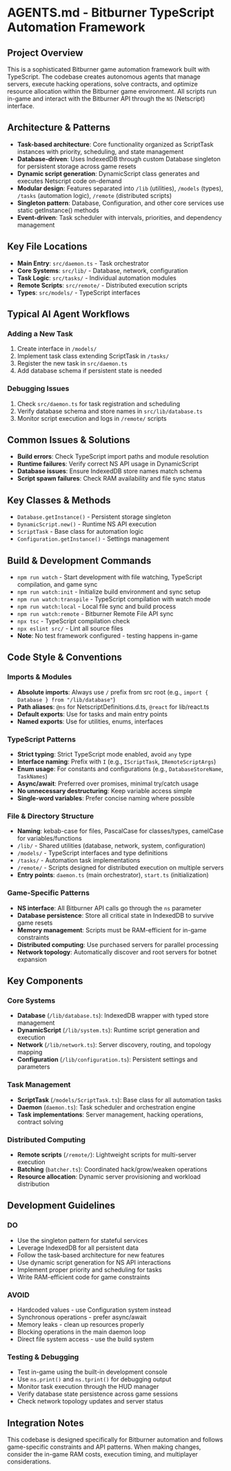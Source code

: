 # AGENTS.md - Bitburner TypeScript Automation Framework

## Project Overview
This is a sophisticated Bitburner game automation framework built with TypeScript. The codebase creates autonomous agents that manage servers, execute hacking operations, solve contracts, and optimize resource allocation within the Bitburner game environment. All scripts run in-game and interact with the Bitburner API through the `NS` (Netscript) interface.

## Architecture & Patterns
- **Task-based architecture**: Core functionality organized as ScriptTask instances with priority, scheduling, and state management
- **Database-driven**: Uses IndexedDB through custom Database singleton for persistent storage across game resets
- **Dynamic script generation**: DynamicScript class generates and executes Netscript code on-demand
- **Modular design**: Features separated into `/lib` (utilities), `/models` (types), `/tasks` (automation logic), `/remote` (distributed scripts)
- **Singleton pattern**: Database, Configuration, and other core services use static getInstance() methods
- **Event-driven**: Task scheduler with intervals, priorities, and dependency management

## Key File Locations
- **Main Entry**: `src/daemon.ts` - Task orchestrator
- **Core Systems**: `src/lib/` - Database, network, configuration
- **Task Logic**: `src/tasks/` - Individual automation modules
- **Remote Scripts**: `src/remote/` - Distributed execution scripts
- **Types**: `src/models/` - TypeScript interfaces

## Typical AI Agent Workflows
### Adding a New Task
1. Create interface in `/models/`
2. Implement task class extending ScriptTask in `/tasks/`
3. Register the new task in `src/daemon.ts`
4. Add database schema if persistent state is needed

### Debugging Issues
1. Check `src/daemon.ts` for task registration and scheduling
2. Verify database schema and store names in `src/lib/database.ts`
3. Monitor script execution and logs in `/remote/` scripts

## Common Issues & Solutions
- **Build errors**: Check TypeScript import paths and module resolution
- **Runtime failures**: Verify correct NS API usage in DynamicScript
- **Database issues**: Ensure IndexedDB store names match schema
- **Script spawn failures**: Check RAM availability and file sync status

## Key Classes & Methods
- `Database.getInstance()` - Persistent storage singleton
- `DynamicScript.new()` - Runtime NS API execution
- `ScriptTask` - Base class for automation logic
- `Configuration.getInstance()` - Settings management

## Build & Development Commands
- `npm run watch` - Start development with file watching, TypeScript compilation, and game sync
- `npm run watch:init` - Initialize build environment and sync setup
- `npm run watch:transpile` - TypeScript compilation with watch mode
- `npm run watch:local` - Local file sync and build process
- `npm run watch:remote` - Bitburner Remote File API sync
- `npx tsc` - TypeScript compilation check
- `npx eslint src/` - Lint all source files
- **Note**: No test framework configured - testing happens in-game

## Code Style & Conventions
### Imports & Modules
- **Absolute imports**: Always use `/` prefix from src root (e.g., `import { Database } from "/lib/database"`)
- **Path aliases**: `@ns` for NetscriptDefinitions.d.ts, `@react` for lib/react.ts
- **Default exports**: Use for tasks and main entry points
- **Named exports**: Use for utilities, enums, interfaces

### TypeScript Patterns
- **Strict typing**: Strict TypeScript mode enabled, avoid `any` type
- **Interface naming**: Prefix with `I` (e.g., `IScriptTask`, `IRemoteScriptArgs`)
- **Enum usage**: For constants and configurations (e.g., `DatabaseStoreName`, `TaskNames`)
- **Async/await**: Preferred over promises, minimal try/catch usage
- **No unnecessary destructuring**: Keep variable access simple
- **Single-word variables**: Prefer concise naming where possible

### File & Directory Structure
- **Naming**: kebab-case for files, PascalCase for classes/types, camelCase for variables/functions
- `/lib/` - Shared utilities (database, network, system, configuration)
- `/models/` - TypeScript interfaces and type definitions
- `/tasks/` - Automation task implementations
- `/remote/` - Scripts designed for distributed execution on multiple servers
- **Entry points**: `daemon.ts` (main orchestrator), `start.ts` (initialization)

### Game-Specific Patterns
- **NS interface**: All Bitburner API calls go through the `ns` parameter
- **Database persistence**: Store all critical state in IndexedDB to survive game resets
- **Memory management**: Scripts must be RAM-efficient for in-game constraints
- **Distributed computing**: Use purchased servers for parallel processing
- **Network topology**: Automatically discover and root servers for botnet expansion

## Key Components
### Core Systems
- **Database** (`/lib/database.ts`): IndexedDB wrapper with typed store management
- **DynamicScript** (`/lib/system.ts`): Runtime script generation and execution
- **Network** (`/lib/network.ts`): Server discovery, routing, and topology mapping
- **Configuration** (`/lib/configuration.ts`): Persistent settings and parameters

### Task Management
- **ScriptTask** (`/models/ScriptTask.ts`): Base class for all automation tasks
- **Daemon** (`daemon.ts`): Task scheduler and orchestration engine
- **Task implementations**: Server management, hacking operations, contract solving

### Distributed Computing
- **Remote scripts** (`/remote/`): Lightweight scripts for multi-server execution
- **Batching** (`batcher.ts`): Coordinated hack/grow/weaken operations
- **Resource allocation**: Dynamic server provisioning and workload distribution

## Development Guidelines
### DO
- Use the singleton pattern for stateful services
- Leverage IndexedDB for all persistent data
- Follow the task-based architecture for new features
- Use dynamic script generation for NS API interactions
- Implement proper priority and scheduling for tasks
- Write RAM-efficient code for game constraints

### AVOID
- Hardcoded values - use Configuration system instead
- Synchronous operations - prefer async/await
- Memory leaks - clean up resources properly
- Blocking operations in the main daemon loop
- Direct file system access - use the build system

### Testing & Debugging
- Test in-game using the built-in development console
- Use `ns.print()` and `ns.tprint()` for debugging output
- Monitor task execution through the HUD manager
- Verify database state persistence across game sessions
- Check network topology updates and server status

## Integration Notes
This codebase is designed specifically for Bitburner automation and follows game-specific constraints and API patterns. When making changes, consider the in-game RAM costs, execution timing, and multiplayer considerations.
